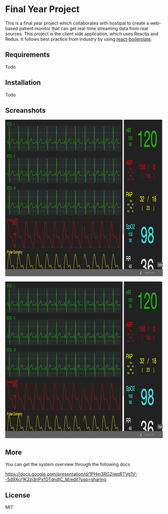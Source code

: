 # Final Year Project
This is a final year project which collaborates with hostipal to create a web-based patient monitor that can get real-time streaming data from real sources. This project is the client side application, which uses Reactjs and Redux. It follows best practice from industry by using [react-boilerplate](https://github.com/react-boilerplate/react-boilerplate).

## Requirements
Todo

## Installation
Todo

## Screanshots
<p align="center">
<img src="./screenshots/fyp&#32;screenshot&#32;1.png" width="1000" height="500"/>
</p>
<p align="center">
<img src="./screenshots/fyp&#32;screenshot&#32;1.png" width="1000" height="500"/>
</p>


## More
You can get the system overview through the following docs

https://docs.google.com/presentation/d/1PHm3RG2jwqRTVg1V--5d9Xcr1K2zi3nPxfOTdndlC_M/edit?usp=sharing

License
----

MIT
